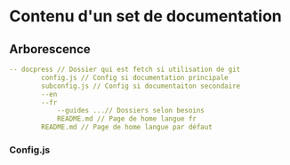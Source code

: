 # Contenu d'un set de documentation

## Arborescence

```yaml
-- docpress // Dossier qui est fetch si utilisation de git
		config.js // Config si documentation principale
		subconfig.js // Config si documentaiton secondaire
		--en
		--fr
			--guides ...// Dossiers selon besoins
			README.md // Page de home langue fr
		README.md // Page de home langue par défaut
```



### Config.js

